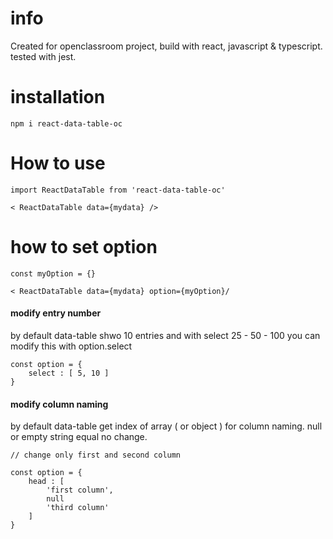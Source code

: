 # info

Created for openclassroom project, build with react, javascript & typescript.
tested with jest. 

# installation

```npm i react-data-table-oc```

# How to use

```
import ReactDataTable from 'react-data-table-oc'

< ReactDataTable data={mydata} />
```

# how to set option

```
const myOption = {}

< ReactDataTable data={mydata} option={myOption}/
```

#### modify entry number
by default data-table shwo 10 entries and with select 25 - 50 - 100
you can modify this with option.select

```
const option = {
    select : [ 5, 10 ] 
}
```

#### modify column naming
by default data-table get index of array ( or object ) for
column naming. null or empty string equal no change.

```
// change only first and second column

const option = {
    head : [
        'first column',
        null
        'third column'
    ] 
}
```